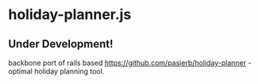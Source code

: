 holiday-planner.js
==================

Under Development!
------------------

backbone port of rails based https://github.com/pasierb/holiday-planner - optimal holiday planning tool.

